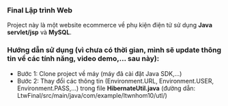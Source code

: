 ### Final Lập trình Web

Project này là một website ecommerce về phụ kiện điện tử sử dụng <b>Java servlet/jsp</b> và <b>MySQL</b>.

### Hướng dẫn sử dụng (vì chưa có thời gian, mình sẽ update thông tin về các tính năng, video demo,... sau này):
- Bước 1: Clone project về máy (máy đã cài đặt Java SDK,...)
- Bước 2: Thay đổi các thông tin (Environment.URL, Environment.USER, Environment.PASS,...) trong file <b>HibernateUtil.java</b> (đường dẫn: LtwFinal/src/main/java/com/example/ltwnhom10/utl/)

